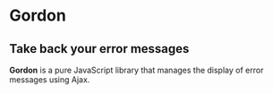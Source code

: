 # Gordon
## Take back your error messages

**Gordon** is a pure JavaScript library that manages the display of error messages using Ajax. 